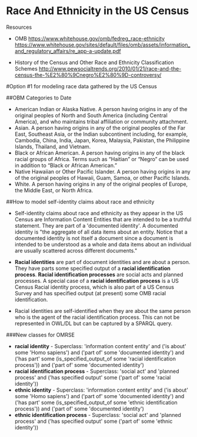 # Race And Ethnicity in the US Census

Resources

* OMB
https://www.whitehouse.gov/omb/fedreg_race-ethnicity
https://www.whitehouse.gov/sites/default/files/omb/assets/information_and_regulatory_affairs/re_app-a-update.pdf

* History of the Census and Other Race and Ethnicity Classification Schemes
http://www.pewsocialtrends.org/2010/01/21/race-and-the-census-the-%E2%80%9Cnegro%E2%80%9D-controversy/

#Option #1 for modeling race data gathered by the US Census

##OBM Categories to Date

* American Indian or Alaska Native. A person having origins in any of the original peoples
of North and South America (including Central America), and who maintains tribal
affiliation or community attachment.
* Asian. A person having origins in any of the original peoples of the Far East, Southeast
Asia, or the Indian subcontinent including, for example, Cambodia, China, India, Japan,
Korea, Malaysia, Pakistan, the Philippine Islands, Thailand, and Vietnam.
* Black or African American. A person having origins in any of the black racial groups of
Africa. Terms such as “Haitian” or “Negro” can be used in addition to “Black or African
American.”
* Native Hawaiian or Other Pacific Islander. A person having origins in any of the original
peoples of Hawaii, Guam, Samoa, or other Pacific Islands.
* White. A person having origins in any of the original peoples of Europe, the Middle East, or
North Africa.

##How to model self-identity claims about race and ethnicity

* Self-identity claims about race and ethnicity as they appear in the US Census are Information Content Entities that are intended to be a truthful statement.  They are part of a 'documented identity'.  A documented identity is "the aggregate of all data items about an entity.  Notice that a documented identity is not itself a document since a document is intended to be understood as a whole and data items about an individual are usually scattered across different documents."  

* **Racial identities** are part of document identities and are about a person.  They have parts some specified output of a **racial identification process**.  **Racial identification processes** are social acts and planned processes.  A special case of a **racial identification process** is a US Census Racial identity process, which is also part of a US Census Survey and has specified output (at present) some OMB racial identification.  

* Racial identities are self-identified when they are about the same person who is the agent of the racial identification process.  This can not be represented in OWL/DL but can be captured by a SPARQL query.

###New classes for OMRSE
* **racial identity** - Superclass: 'information content entity' and ('is about' some 'Homo sapiens') and ('part of' some 'documented identity') and ('has part' some (is_specified_output_of some 'racial identification process')) and ('part of' some 'documented identity')
* **racial identification process** - Superclass: 'social act' and 'planned process' and ('has specified output' some ('part of' some 'racial identity'))
* **ethnic identity** - Superclass: 'information content entity' and ('is about' some 'Homo sapiens') and ('part of' some 'documented identity') and ('has part' some (is_specified_output_of some 'ethnic identification process')) and ('part of' some 'documented identity')
* **ethnic identification process** - Superclass: 'social act' and 'planned process' and ('has specified output' some ('part of' some 'ethnic identity')) 